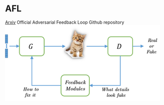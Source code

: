# AFL
[Arxiv](https://arxiv.org/pdf/1811.08126)
Official Adversarial Feedback Loop Github repository
<img src="readme/abstract.png" width="600px"/>

